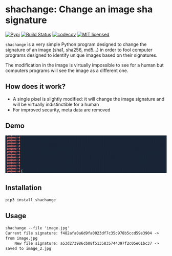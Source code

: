 # shachange: Change an image sha signature

[![Pypi](https://img.shields.io/pypi/v/shachange.svg)](https://pypi.org/project/shachange)
[![Build Status](https://travis-ci.org/gabfl/shachange.svg?branch=main)](https://travis-ci.org/gabfl/shachange)
[![codecov](https://codecov.io/gh/gabfl/shachange/branch/main/graph/badge.svg)](https://codecov.io/gh/gabfl/shachange)
[![MIT licensed](https://img.shields.io/badge/license-MIT-green.svg)](https://raw.githubusercontent.com/gabfl/shachange/main/LICENSE)

`shachange` is a very simple Python program designed to change the signature of an image (sha1, sha256, md5...) in order to fool computer programs designed to identify unique images based on their signatures.

The modification in the image is virtually impossible to see for a human but computers programs will see the image as a different one.

## How does it work?

 - A single pixel is slightly modified: it will change the image signature and will be virtually indistinctible for a human
 - For improved security, meta data are removed

## Demo

![Demo](https://github.com/gabfl/shachange/blob/main/img/demo.gif?raw=true)

## Installation

```
pip3 install shachange
```

## Usage

```
shachange --file 'image.jpg'
Current file signature: f482afa0a6d9fa0023df7c35c978b5ccd59e3904 -> from image.jpg
    New file signature: a53d273986cb08f5135835744397f2c05e61bc37 -> saved to image_2.jpg
```

